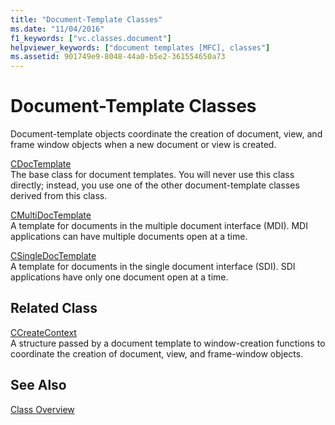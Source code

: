 ```yaml
---
title: "Document-Template Classes"
ms.date: "11/04/2016"
f1_keywords: ["vc.classes.document"]
helpviewer_keywords: ["document templates [MFC], classes"]
ms.assetid: 901749e9-8048-44a0-b5e2-361554650a73
---
```

# Document-Template Classes

Document-template objects coordinate the creation of document, view, and frame window objects when a new document or view is created.

[CDocTemplate](../mfc/reference/cdoctemplate-class.md)<br/>
The base class for document templates. You will never use this class directly; instead, you use one of the other document-template classes derived from this class.

[CMultiDocTemplate](../mfc/reference/cmultidoctemplate-class.md)<br/>
A template for documents in the multiple document interface (MDI). MDI applications can have multiple documents open at a time.

[CSingleDocTemplate](../mfc/reference/csingledoctemplate-class.md)<br/>
A template for documents in the single document interface (SDI). SDI applications have only one document open at a time.

## Related Class

[CCreateContext](../mfc/reference/ccreatecontext-structure.md)<br/>
A structure passed by a document template to window-creation functions to coordinate the creation of document, view, and frame-window objects.

## See Also

[Class Overview](../mfc/class-library-overview.md)

